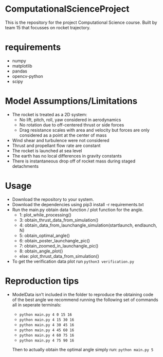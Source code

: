 # ComputationalScienceProject
This is the repository for the project Computational Science course. Built by team 15 that focusses on rocket trajectory.

# requirements
- numpy
- matplotlib
- pandas
- opencv-python
- scipy

# Model Assumptions/Limitations
- The rocket is treated as a 2D system:
  - No lift, pitch, roll, yaw considered in aerodynamics
  - No rotation due to off-centered thrust or side forces
  - Drag resistance scales with area and velocity but forces are only considered as a point at the center of mass
- Wind shear and turbulence were not considered
- Thrust and propellant flow rate are constant
- The rocket is launched at sea level
- The earth has no local differences in gravity constants
- There is instantaneous drop off of rocket mass during staged detachments

# Usage
- Download the repository to your system.
- Download the dependencies using pip3 install -r requirements.txt
- Run the main.py obtain data function / plot function for the angle.
  - 1:
        plot_while_processing()
  - 3:
        obtain_thrust_data_from_simulation()
  - 4:
        obtain_data_from_launchangle_simulation(startlaunch, endlaunch, N)
  - 5:
        obtain_optimal_angle()
  - 6:
        obtain_poster_launchangle_pic()
  - 7:
        obtain_zoomed_in_launchangle_pic()
  - 8:
        obtain_angle_plot()
  - else:
        plot_thrust_data_from_simulation()
- To get the verification data plot run ```python3 verification.py``` 

# Reproduction tips
- ModelData isn't included in the folder to reproduce the obtaining
  code of the best angle we recommend running the following set of commands
  all in seperate terminals:
  - ```python main.py 4 0 15 16```
  - ```python main.py 4 15 30 16```
  - ```python main.py 4 30 45 16```
  - ```python main.py 4 45 60 16```
  - ```python main.py 4 60 75 16```
  - ```python main.py 4 75 90 16```

  Then to actually obtain the optimal angle simply run:
  ```python main.py 5```
